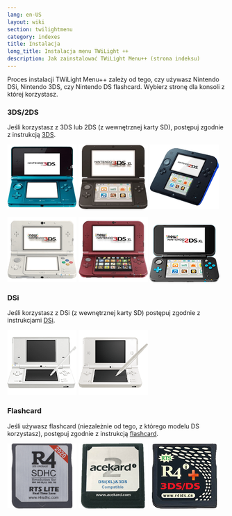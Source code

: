```yaml
---
lang: en-US
layout: wiki
section: twilightmenu
category: indexes
title: Instalacja
long_title: Instalacja menu TWiLight ++
description: Jak zainstalować TWiLight Menu++ (strona indeksu)
---
```


Proces instalacji TWiLight Menu++ zależy od tego, czy używasz Nintendo DSi, Nintendo 3DS, czy Nintendo DS flashcard. Wybierz stronę dla konsoli z której korzystasz.

### 3DS/2DS
Jeśli korzystasz z 3DS lub 2DS (z wewnętrznej karty SD), postępuj zgodnie z instrukcją [3DS](installing-3ds).

[![Nintendo 3DS](/assets/images/consoles/old3ds.png)](installing-3ds) [![Nintendo 3DS XL](/assets/images/consoles/old3dsxl.png)](installing-3ds) [![Nintendo 2DS](/assets/images/consoles/2ds.png)](installing-3ds)

[![Nowy Nintendo 3DS](/assets/images/consoles/new3ds.png)](installing-3ds) [![Nowy Nintendo 3DS XL](/assets/images/consoles/new3dsxl.png)](installing-3ds) [![Nowy Nintendo 2DS XL](/assets/images/consoles/new2dsxl.png)](installing-3ds)

### DSi
Jeśli korzystasz z DSi (z wewnętrznej karty SD) postępuj zgodnie z instrukcjami [DSi](installing-dsi).

[![Nintendo DSi](/assets/images/consoles/dsi.png)](installing-dsi) [![Nintendo DSi XL](/assets/images/consoles/dsixl.png)](installing-dsi)

### Flashcard
Jeśli używasz flashcard (niezależnie od tego, z którego modelu DS korzystasz), postępuj zgodnie z instrukcją [flashcard](installing-flashcard).

[![Flaschard r4isdhc.com](/assets/images/consoles/r4isdhc.com.png)](installing-flashcard) [![Flaschard Acekard2i](/assets/images/consoles/acekard2i.png)](installing-flashcard) [![Flaschard R4i Gold 3DS Plus](/assets/images/consoles/r4igold3dsplus.png)](installing-flashcard)
